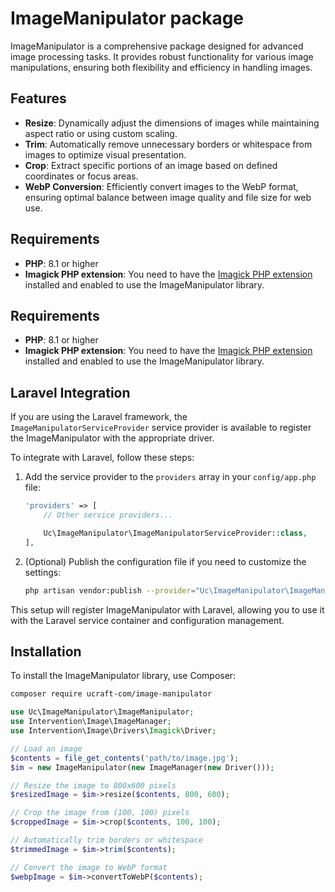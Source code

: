 # ImageManipulator package

ImageManipulator is a comprehensive package designed for advanced image processing tasks. It provides robust functionality for various image manipulations, ensuring both flexibility and efficiency in handling images.

## Features

- **Resize**: Dynamically adjust the dimensions of images while maintaining aspect ratio or using custom scaling.
- **Trim**: Automatically remove unnecessary borders or whitespace from images to optimize visual presentation.
- **Crop**: Extract specific portions of an image based on defined coordinates or focus areas.
- **WebP Conversion**: Efficiently convert images to the WebP format, ensuring optimal balance between image quality and file size for web use.

## Requirements

- **PHP**: 8.1 or higher
- **Imagick PHP extension**: You need to have the [Imagick PHP extension](https://www.php.net/manual/en/book.imagick.php) installed and enabled to use the ImageManipulator library.

## Requirements

- **PHP**: 8.1 or higher
- **Imagick PHP extension**: You need to have the [Imagick PHP extension](https://www.php.net/manual/en/book.imagick.php) installed and enabled to use the ImageManipulator library.

## Laravel Integration

If you are using the Laravel framework, the `ImageManipulatorServiceProvider` service provider is available to register the ImageManipulator with the appropriate driver.

To integrate with Laravel, follow these steps:

1. Add the service provider to the `providers` array in your `config/app.php` file:

    ```php
    'providers' => [
        // Other service providers...

        Uc\ImageManipulator\ImageManipulatorServiceProvider::class,
    ],
    ```

2. (Optional) Publish the configuration file if you need to customize the settings:

    ```bash
    php artisan vendor:publish --provider="Uc\ImageManipulator\ImageManipulatorServiceProvider"
    ```

This setup will register ImageManipulator with Laravel, allowing you to use it with the Laravel service container and configuration management.
## Installation

To install the ImageManipulator library, use Composer:

```bash
composer require ucraft-com/image-manipulator
```

```php
use Uc\ImageManipulator\ImageManipulator;
use Intervention\Image\ImageManager;
use Intervention\Image\Drivers\Imagick\Driver;

// Load an image
$contents = file_get_contents('path/to/image.jpg');
$im = new ImageManipulator(new ImageManager(new Driver()));

// Resize the image to 800x600 pixels
$resizedImage = $im->resize($contents, 800, 600);

// Crop the image from (100, 100) pixels
$croppedImage = $im->crop($contents, 100, 100);

// Automatically trim borders or whitespace
$trimmedImage = $im->trim($contents);

// Convert the image to WebP format
$webpImage = $im->convertToWebP($contents);

